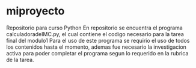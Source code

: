 # miproyecto
Repositorio para curso Python
En repositorio se encuentra el programa calculadoradeIMC.py, el cual contiene el codigo necesario para la tarea final del modulo1
Para el uso de este programa se requirio el uso de todos los contenidos hasta el momento, ademas fue necesario la investigacion activa para poder completar el programa segun lo requerido en la rubrica de la tarea. 

